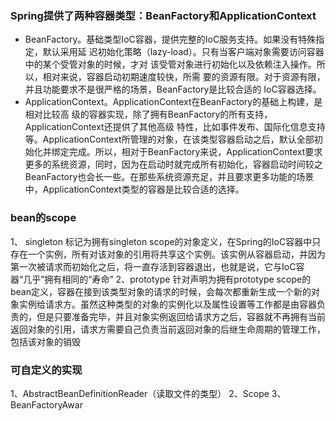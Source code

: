 ### Spring提供了两种容器类型：BeanFactory和ApplicationContext
- BeanFactory。基础类型IoC容器，提供完整的IoC服务支持。如果没有特殊指定，默认采用延
迟初始化策略（lazy-load）。只有当客户端对象需要访问容器中的某个受管对象的时候，才对
该受管对象进行初始化以及依赖注入操作。所以，相对来说，容器启动初期速度较快，所需
要的资源有限。对于资源有限，并且功能要求不是很严格的场景，BeanFactory是比较合适的
IoC容器选择。
- ApplicationContext。ApplicationContext在BeanFactory的基础上构建，是相对比较高
级的容器实现，除了拥有BeanFactory的所有支持，ApplicationContext还提供了其他高级
特性，比如事件发布、国际化信息支持等。ApplicationContext所管理的对象，在该类型容器启动之后，默认全部初始化并绑定完成。所以，相对于BeanFactory来说，ApplicationContext要求更多的系统资源，同时，因为在启动时就完成所有初始化，容器启动时间较之BeanFactory也会长一些。在那些系统资源充足，并且要求更多功能的场景中，ApplicationContext类型的容器是比较合适的选择。

### bean的scope
 1、 singleton
 标记为拥有singleton scope的对象定义，在Spring的IoC容器中只存在一个实例，所有对该对象的引用将共享这个实例。该实例从容器启动，并因为第一次被请求而初始化之后，将一直存活到容器退出，也就是说，它与IoC容器“几乎”拥有相同的“寿命”
 2、prototype
 针对声明为拥有prototype scope的bean定义，容器在接到该类型对象的请求的时候，会每次都重新生成一个新的对象实例给请求方。虽然这种类型的对象的实例化以及属性设置等工作都是由容器负责的，但是只要准备完毕，并且对象实例返回给请求方之后，容器就不再拥有当前返回对象的引用，请求方需要自己负责当前返回对象的后继生命周期的管理工作，包括该对象的销毁
 
 
 
 ### 可自定义的实现
 1、AbstractBeanDefinitionReader（读取文件的类型）
 2、Scope
 3、BeanFactoryAwar
